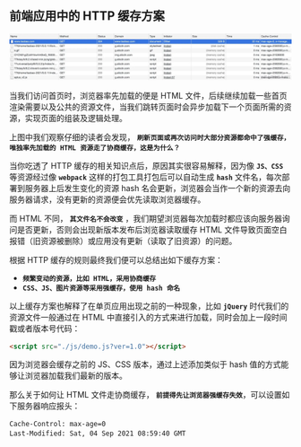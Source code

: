 ## 前端应用中的 HTTP 缓存方案

![](https://github.com/WqhForGitHub/juejin-book/blob/main/%E5%89%8D%E7%AB%AF%E7%BC%93%E5%AD%98%E6%8A%80%E6%9C%AF%E4%B8%8E%E6%96%B9%E6%A1%88%E8%A7%A3%E6%9E%90/static/6/1.png?raw=true)

当我们访问首页时，浏览器率先加载的便是 HTML 文件，后续继续加载一些首页渲染需要以及公共的资源文件，当我们跳转页面时会异步加载下一个页面所需的资源，实现页面的组装及逻辑处理。

上图中我们观察仔细的读者会发现， **`刷新页面或再次访问时大部分资源都命中了强缓存，唯独率先加载的 HTML 资源走了协商缓存，这是为什么？`**

当你吃透了 HTTP 缓存的相关知识点后，原因其实很容易解释，因为像 **`JS、CSS`**  等资源经过像 **`webpack`** 这样的打包工具打包后可以自动生成 **`hash`** 文件名，每次部署到服务器上后发生变化的资源 hash 名会更新，浏览器会当作一个新的资源去向服务器请求，没有更新的资源便会优先读取浏览器缓存。

而 HTML 不同， **`其文件名不会改变`** ，我们期望浏览器每次加载时都应该向服务器询问是否更新，否则会出现新版本发布后浏览器读取缓存 HTML 文件导致页面空白报错（旧资源被删除）或应用没有更新（读取了旧资源）的问题。

根据 HTTP 缓存的规则最终我们便可以总结出如下缓存方案：

* **`频繁变动的资源，比如 HTML，采用协商缓存`**
* **`CSS、JS、图片资源等采用强缓存，使用 hash 命名`**

以上缓存方案也解释了在单页应用出现之前的一种现象，比如 **`jQuery`** 时代我们的资源文件一般通过在 HTML 中直接引入的方式来进行加载，同时会加上一段时间戳或者版本号代码：

```html
<script src="./js/demo.js?ver=1.0"></script>
```

因为浏览器会缓存之前的 JS、CSS 版本，通过上述添加类似于 hash 值的方式能够让浏览器加载我们最新的版本。

那么关于如何让 HTML 文件走协商缓存， **`前提得先让浏览器强缓存失效`**，可以设置如下服务器响应报头：

```bash
Cache-Control: max-age=0
Last-Modified: Sat, 04 Sep 2021 08:59:40 GMT
```



